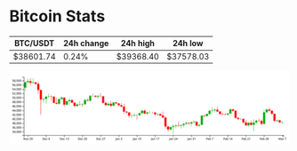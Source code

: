 # Bitcoin Stats

BTC/USDT|24h change|24h high|24h low|
|---|---|---|---|
|$38601.74|0.24%|$39368.40|$37578.03|

<img src="./chart.svg">
